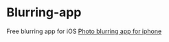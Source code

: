 # Blurring-app
Free blurring app for iOS
<a href="https://apps.apple.com/us/app/blur-photo-editor/id1048928936">Photo blurring app for iphone</a>
